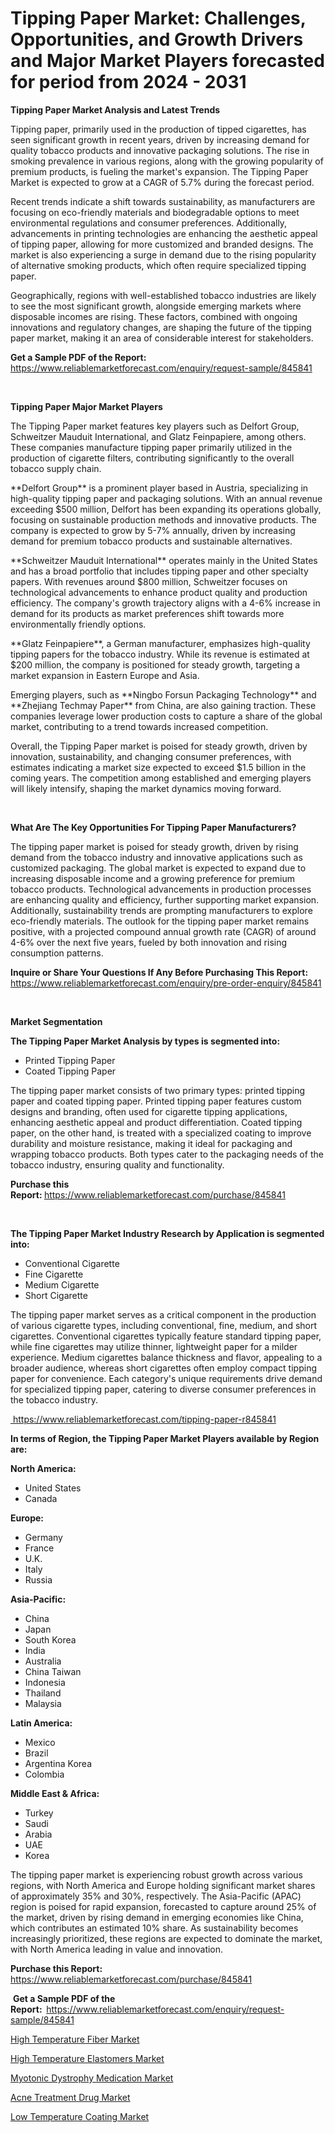 <p><h1>Tipping Paper Market: Challenges, Opportunities, and Growth Drivers and Major Market Players forecasted for period from 2024 - 2031</h1></p><p><strong>Tipping Paper Market Analysis and Latest Trends</strong></p>
<p><p>Tipping paper, primarily used in the production of tipped cigarettes, has seen significant growth in recent years, driven by increasing demand for quality tobacco products and innovative packaging solutions. The rise in smoking prevalence in various regions, along with the growing popularity of premium products, is fueling the market's expansion. The Tipping Paper Market is expected to grow at a CAGR of 5.7% during the forecast period.</p><p>Recent trends indicate a shift towards sustainability, as manufacturers are focusing on eco-friendly materials and biodegradable options to meet environmental regulations and consumer preferences. Additionally, advancements in printing technologies are enhancing the aesthetic appeal of tipping paper, allowing for more customized and branded designs. The market is also experiencing a surge in demand due to the rising popularity of alternative smoking products, which often require specialized tipping paper.</p><p>Geographically, regions with well-established tobacco industries are likely to see the most significant growth, alongside emerging markets where disposable incomes are rising. These factors, combined with ongoing innovations and regulatory changes, are shaping the future of the tipping paper market, making it an area of considerable interest for stakeholders.</p></p>
<p><strong>Get a Sample PDF of the Report:&nbsp;</strong> <a href="https://www.reliablemarketforecast.com/enquiry/request-sample/845841?utm_campaign=121&utm_medium=2&utm_source=Github&utm_content=ia&utm_term=13112024&utm_id=tipping-paper">https://www.reliablemarketforecast.com/enquiry/request-sample/845841</a></p>
<p>&nbsp;</p>
<p><strong>Tipping Paper Major Market Players</strong></p>
<p><p>The Tipping Paper market features key players such as Delfort Group, Schweitzer Mauduit International, and Glatz Feinpapiere, among others. These companies manufacture tipping paper primarily utilized in the production of cigarette filters, contributing significantly to the overall tobacco supply chain.</p><p>**Delfort Group** is a prominent player based in Austria, specializing in high-quality tipping paper and packaging solutions. With an annual revenue exceeding $500 million, Delfort has been expanding its operations globally, focusing on sustainable production methods and innovative products. The company is expected to grow by 5-7% annually, driven by increasing demand for premium tobacco products and sustainable alternatives.</p><p>**Schweitzer Mauduit International** operates mainly in the United States and has a broad portfolio that includes tipping paper and other specialty papers. With revenues around $800 million, Schweitzer focuses on technological advancements to enhance product quality and production efficiency. The company's growth trajectory aligns with a 4-6% increase in demand for its products as market preferences shift towards more environmentally friendly options.</p><p>**Glatz Feinpapiere**, a German manufacturer, emphasizes high-quality tipping papers for the tobacco industry. While its revenue is estimated at $200 million, the company is positioned for steady growth, targeting a market expansion in Eastern Europe and Asia.</p><p>Emerging players, such as **Ningbo Forsun Packaging Technology** and **Zhejiang Techmay Paper** from China, are also gaining traction. These companies leverage lower production costs to capture a share of the global market, contributing to a trend towards increased competition.</p><p>Overall, the Tipping Paper market is poised for steady growth, driven by innovation, sustainability, and changing consumer preferences, with estimates indicating a market size expected to exceed $1.5 billion in the coming years. The competition among established and emerging players will likely intensify, shaping the market dynamics moving forward.</p></p>
<p>&nbsp;</p>
<p><strong>What Are The Key Opportunities For Tipping Paper Manufacturers?</strong></p>
<p><p>The tipping paper market is poised for steady growth, driven by rising demand from the tobacco industry and innovative applications such as customized packaging. The global market is expected to expand due to increasing disposable income and a growing preference for premium tobacco products. Technological advancements in production processes are enhancing quality and efficiency, further supporting market expansion. Additionally, sustainability trends are prompting manufacturers to explore eco-friendly materials. The outlook for the tipping paper market remains positive, with a projected compound annual growth rate (CAGR) of around 4-6% over the next five years, fueled by both innovation and rising consumption patterns.</p></p>
<p><strong>Inquire or Share Your Questions If Any Before Purchasing This Report:</strong> <a href="https://www.reliablemarketforecast.com/enquiry/pre-order-enquiry/845841?utm_campaign=121&utm_medium=2&utm_source=Github&utm_content=ia&utm_term=13112024&utm_id=tipping-paper">https://www.reliablemarketforecast.com/enquiry/pre-order-enquiry/845841</a></p>
<p>&nbsp;</p>
<p><strong>Market Segmentation</strong></p>
<p><strong>The Tipping Paper Market Analysis by types is segmented into:</strong></p>
<p><ul><li>Printed Tipping Paper</li><li>Coated Tipping Paper</li></ul></p>
<p><p>The tipping paper market consists of two primary types: printed tipping paper and coated tipping paper. Printed tipping paper features custom designs and branding, often used for cigarette tipping applications, enhancing aesthetic appeal and product differentiation. Coated tipping paper, on the other hand, is treated with a specialized coating to improve durability and moisture resistance, making it ideal for packaging and wrapping tobacco products. Both types cater to the packaging needs of the tobacco industry, ensuring quality and functionality.</p></p>
<p><strong>Purchase this Report:&nbsp;</strong><a href="https://www.reliablemarketforecast.com/purchase/845841?utm_campaign=121&utm_medium=2&utm_source=Github&utm_content=ia&utm_term=13112024&utm_id=tipping-paper">https://www.reliablemarketforecast.com/purchase/845841</a></p>
<p>&nbsp;</p>
<p><strong>The Tipping Paper Market Industry Research by Application is segmented into:</strong></p>
<p><ul><li>Conventional Cigarette</li><li>Fine Cigarette</li><li>Medium Cigarette</li><li>Short Cigarette</li></ul></p>
<p><p>The tipping paper market serves as a critical component in the production of various cigarette types, including conventional, fine, medium, and short cigarettes. Conventional cigarettes typically feature standard tipping paper, while fine cigarettes may utilize thinner, lightweight paper for a milder experience. Medium cigarettes balance thickness and flavor, appealing to a broader audience, whereas short cigarettes often employ compact tipping paper for convenience. Each category's unique requirements drive demand for specialized tipping paper, catering to diverse consumer preferences in the tobacco industry.</p></p>
<p><a href="https://www.reliablemarketforecast.com/tipping-paper-r845841?utm_campaign=121&utm_medium=2&utm_source=Github&utm_content=ia&utm_term=13112024&utm_id=tipping-paper">&nbsp;https://www.reliablemarketforecast.com/tipping-paper-r845841</a></p>
<p><strong>In terms of Region, the Tipping Paper Market Players available by Region are:</strong></p>
<p>
    <p> <strong> North America: </strong>
        <ul>
            <li>United States</li>
            <li>Canada</li>
        </ul>
        </p> 
    <p> <strong> Europe: </strong>
        <ul>
            <li>Germany</li>
            <li>France</li>
            <li>U.K.</li>
            <li>Italy</li>
            <li>Russia</li>
        </ul>
        </p> 
    <p> <strong> Asia-Pacific: </strong>
        <ul>
            <li>China</li>
            <li>Japan</li>
            <li>South Korea</li>
            <li>India</li>
            <li>Australia</li>
            <li>China Taiwan</li>
            <li>Indonesia</li>
            <li>Thailand</li>
            <li>Malaysia</li>
        </ul>
        </p> 
    <p> <strong> Latin America: </strong>
        <ul>
            <li>Mexico</li>
            <li>Brazil</li>
            <li>Argentina Korea</li>
            <li>Colombia</li>
        </ul>
        </p> 
    <p> <strong> Middle East & Africa: </strong>
        <ul>
            <li>Turkey</li>
            <li>Saudi</li>
            <li>Arabia</li>
            <li>UAE</li>
            <li>Korea</li>
        </ul>
    </p>
    </p>
<p><p>The tipping paper market is experiencing robust growth across various regions, with North America and Europe holding significant market shares of approximately 35% and 30%, respectively. The Asia-Pacific (APAC) region is poised for rapid expansion, forecasted to capture around 25% of the market, driven by rising demand in emerging economies like China, which contributes an estimated 10% share. As sustainability becomes increasingly prioritized, these regions are expected to dominate the market, with North America leading in value and innovation.</p></p>
<p><strong>Purchase this Report: </strong><a href="https://www.reliablemarketforecast.com/purchase/845841?utm_campaign=121&utm_medium=2&utm_source=Github&utm_content=ia&utm_term=13112024&utm_id=tipping-paper">https://www.reliablemarketforecast.com/purchase/845841</a></p>
<p>&nbsp;<strong>Get a Sample PDF of the Report:&nbsp;&nbsp;</strong><a href="https://www.reliablemarketforecast.com/enquiry/request-sample/845841?utm_campaign=121&utm_medium=2&utm_source=Github&utm_content=ia&utm_term=13112024&utm_id=tipping-paper">https://www.reliablemarketforecast.com/enquiry/request-sample/845841</a></p>
<p><strong></strong></p>
<p><p><a href="https://www.linkedin.com/pulse/high-temperature-fiber-market-industry-landscape-growth-panxf?utm_campaign=121&utm_medium=2&utm_source=Github&utm_content=ia&utm_term=13112024&utm_id=tipping-paper">High Temperature Fiber Market</a></p><p><a href="https://www.linkedin.com/pulse/high-temperature-elastomers-market-trends-insights-type-canrf?utm_campaign=121&utm_medium=2&utm_source=Github&utm_content=ia&utm_term=13112024&utm_id=tipping-paper">High Temperature Elastomers Market</a></p><p><a href="https://issuu.com/reportprime-2/docs/myotonic-dystrophy-medication-marke_7972254566070f?utm_campaign=121&utm_medium=2&utm_source=Github&utm_content=ia&utm_term=13112024&utm_id=tipping-paper">Myotonic Dystrophy Medication Market</a></p><p><a href="https://issuu.com/reportprime-2/docs/acne-treatment-drug-market-size-203_28ccd3afafddf1?utm_campaign=121&utm_medium=2&utm_source=Github&utm_content=ia&utm_term=13112024&utm_id=tipping-paper">Acne Treatment Drug Market</a></p><p><a href="https://www.linkedin.com/pulse/low-temperature-coating-market-indicators-size-regional-qqcoc?utm_campaign=121&utm_medium=2&utm_source=Github&utm_content=ia&utm_term=13112024&utm_id=tipping-paper">Low Temperature Coating Market</a></p></p>